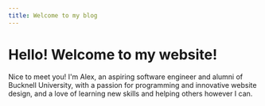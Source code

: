 ```yaml
---
title: Welcome to my blog
---
```

# Hello! Welcome to my website!

Nice to meet you! I'm Alex, an aspiring software engineer and alumni of Bucknell University, with a passion for programming and innovative website design, and a love of learning new skills and helping others however I can.


